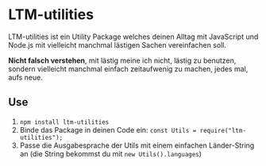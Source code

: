 # LTM-utilities

LTM-utilities ist ein Utility Package welches deinen Alltag mit JavaScript und Node.js mit vielleicht manchmal lästigen Sachen vereinfachen soll.

**Nicht falsch verstehen**, mit lästig meine ich nicht, lästig zu benutzen, sondern vielleicht manchmal einfach zeitaufwenig zu machen, jedes mal, aufs neue. 

## Use

1. `npm install ltm-utilities`
2. Binde das Package in deinen Code ein: `const Utils = require("ltm-utilities");`
3. Passe die Ausgabesprache der Utils mit einem einfachen Länder-String an (die String bekommst du mit `new Utils().languages`)
